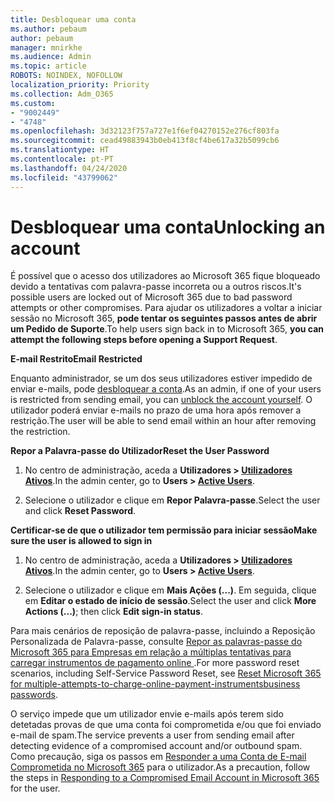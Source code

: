 ```yaml
---
title: Desbloquear uma conta
ms.author: pebaum
author: pebaum
manager: mnirkhe
ms.audience: Admin
ms.topic: article
ROBOTS: NOINDEX, NOFOLLOW
localization_priority: Priority
ms.collection: Adm_O365
ms.custom:
- "9002449"
- "4748"
ms.openlocfilehash: 3d32123f757a727e1f6ef04270152e276cf803fa
ms.sourcegitcommit: cead49883943b0eb413f8cf4be617a32b5099cb6
ms.translationtype: HT
ms.contentlocale: pt-PT
ms.lasthandoff: 04/24/2020
ms.locfileid: "43799062"
---
```

# <a name="unlocking-an-account"></a><span data-ttu-id="5f52d-102">Desbloquear uma conta</span><span class="sxs-lookup"><span data-stu-id="5f52d-102">Unlocking an account</span></span>

<span data-ttu-id="5f52d-103">É possível que o acesso dos utilizadores ao Microsoft 365 fique bloqueado devido a tentativas com palavra-passe incorreta ou a outros riscos.</span><span class="sxs-lookup"><span data-stu-id="5f52d-103">It's possible users are locked out of Microsoft 365 due to bad password attempts or other compromises.</span></span> <span data-ttu-id="5f52d-104">Para ajudar os utilizadores a voltar a iniciar sessão no Microsoft 365, **pode tentar os seguintes passos antes de abrir um Pedido de Suporte**.</span><span class="sxs-lookup"><span data-stu-id="5f52d-104">To help users sign back in to Microsoft 365, **you can attempt the following steps before opening a Support Request**.</span></span> 

<span data-ttu-id="5f52d-105">**E-mail Restrito**</span><span class="sxs-lookup"><span data-stu-id="5f52d-105">**Email Restricted**</span></span>

<span data-ttu-id="5f52d-106">Enquanto administrador, se um dos seus utilizadores estiver impedido de enviar e-mails, pode [desbloquear a conta](https://docs.microsoft.com/microsoft-365/security/office-365-security/removing-user-from-restricted-users-portal-after-spam).</span><span class="sxs-lookup"><span data-stu-id="5f52d-106">As an admin, if one of your users is restricted from sending email, you can [unblock the account yourself](https://docs.microsoft.com/microsoft-365/security/office-365-security/removing-user-from-restricted-users-portal-after-spam).</span></span> <span data-ttu-id="5f52d-107">O utilizador poderá enviar e-mails no prazo de uma hora após remover a restrição.</span><span class="sxs-lookup"><span data-stu-id="5f52d-107">The user will be able to send email within an hour after removing the restriction.</span></span>

<span data-ttu-id="5f52d-108">**Repor a Palavra-passe do Utilizador**</span><span class="sxs-lookup"><span data-stu-id="5f52d-108">**Reset the User Password**</span></span>

1. <span data-ttu-id="5f52d-109">No centro de administração, aceda a **Utilizadores > [Utilizadores Ativos](https://admin.microsoft.com/Adminportal/Home?source=applauncher#/users)**.</span><span class="sxs-lookup"><span data-stu-id="5f52d-109">In the admin center, go to **Users > [Active Users](https://admin.microsoft.com/Adminportal/Home?source=applauncher#/users)**.</span></span>

2. <span data-ttu-id="5f52d-110">Selecione o utilizador e clique em **Repor Palavra-passe**.</span><span class="sxs-lookup"><span data-stu-id="5f52d-110">Select the user and click **Reset Password**.</span></span>

<span data-ttu-id="5f52d-111">**Certificar-se de que o utilizador tem permissão para iniciar sessão**</span><span class="sxs-lookup"><span data-stu-id="5f52d-111">**Make sure the user is allowed to sign in**</span></span>

1. <span data-ttu-id="5f52d-112">No centro de administração, aceda a **Utilizadores > [Utilizadores Ativos](https://admin.microsoft.com/Adminportal/Home?source=applauncher#/users)**.</span><span class="sxs-lookup"><span data-stu-id="5f52d-112">In the admin center, go to **Users > [Active Users](https://admin.microsoft.com/Adminportal/Home?source=applauncher#/users)**.</span></span>

2. <span data-ttu-id="5f52d-113">Selecione o utilizador e clique em **Mais Ações (...)**. Em seguida, clique em **Editar o estado de início de sessão**.</span><span class="sxs-lookup"><span data-stu-id="5f52d-113">Select the user and click **More Actions (...)**; then click **Edit sign-in status**.</span></span>

<span data-ttu-id="5f52d-114">Para mais cenários de reposição de palavra-passe, incluindo a Reposição Personalizada de Palavra-passe, consulte [Repor as palavras-passe do Microsoft 365 para Empresas em relação a múltiplas tentativas para carregar instrumentos de pagamento online ](https://docs.microsoft.com/microsoft-365/admin/add-users/reset-passwords?view=o365-worldwide).</span><span class="sxs-lookup"><span data-stu-id="5f52d-114">For more password reset scenarios, including Self-Service Password Reset, see [Reset Microsoft 365 for multiple-attempts-to-charge-online-payment-instrumentsbusiness passwords](https://docs.microsoft.com/microsoft-365/admin/add-users/reset-passwords?view=o365-worldwide).</span></span>

<span data-ttu-id="5f52d-115">O serviço impede que um utilizador envie e-mails após terem sido detetadas provas de que uma conta foi comprometida e/ou que foi enviado e-mail de spam.</span><span class="sxs-lookup"><span data-stu-id="5f52d-115">The service prevents a user from sending email after detecting evidence of a compromised account and/or outbound spam.</span></span> <span data-ttu-id="5f52d-116">Como precaução, siga os passos em [Responder a uma Conta de E-mail Comprometida no Microsoft 365](https://docs.microsoft.com/office365/securitycompliance/responding-to-a-compromised-email-account) para o utilizador.</span><span class="sxs-lookup"><span data-stu-id="5f52d-116">As a precaution, follow the steps in [Responding to a Compromised Email Account in Microsoft 365](https://docs.microsoft.com/office365/securitycompliance/responding-to-a-compromised-email-account) for the user.</span></span>
